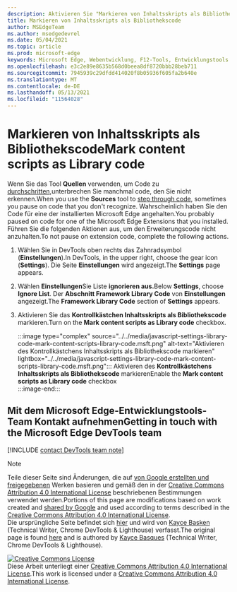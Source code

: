 ```yaml
---
description: Aktivieren Sie "Markieren von Inhaltsskripts als Bibliothekscode" Einstellungen > Framework Library Code.
title: Markieren von Inhaltsskripts als Bibliothekscode
author: MSEdgeTeam
ms.author: msedgedevrel
ms.date: 05/04/2021
ms.topic: article
ms.prod: microsoft-edge
keywords: Microsoft Edge, Webentwicklung, F12-Tools, Entwicklungstools
ms.openlocfilehash: e3c2e89e8635b568d0beea8df8720bbb28beb711
ms.sourcegitcommit: 7945939c29dfdd414020f8b05936f605fa2b640e
ms.translationtype: MT
ms.contentlocale: de-DE
ms.lasthandoff: 05/13/2021
ms.locfileid: "11564028"
---
```

<!-- Copyright Kayce Basques 

   Licensed under the Apache License, Version 2.0 (the "License");
   you may not use this file except in compliance with the License.
   You may obtain a copy of the License at

       https://www.apache.org/licenses/LICENSE-2.0

   Unless required by applicable law or agreed to in writing, software
   distributed under the License is distributed on an "AS IS" BASIS,
   WITHOUT WARRANTIES OR CONDITIONS OF ANY KIND, either express or implied.
   See the License for the specific language governing permissions and
   limitations under the License.  -->
# <a name="mark-content-scripts-as-library-code"></a><span data-ttu-id="42b34-104">Markieren von Inhaltsskripts als Bibliothekscode</span><span class="sxs-lookup"><span data-stu-id="42b34-104">Mark content scripts as Library code</span></span>  

<span data-ttu-id="42b34-105">Wenn Sie das Tool **Quellen** verwenden, um Code zu [durchschritten,][DevToolsJavascriptStepThroughCode]unterbrechen Sie manchmal code, den Sie nicht erkennen.</span><span class="sxs-lookup"><span data-stu-id="42b34-105">When you use the **Sources** tool to [step through code][DevToolsJavascriptStepThroughCode], sometimes you pause on code that you don't recognize.</span></span>  <span data-ttu-id="42b34-106">Wahrscheinlich haben Sie den Code für eine der installierten Microsoft Edge angehalten.</span><span class="sxs-lookup"><span data-stu-id="42b34-106">You probably paused on code for one of the Microsoft Edge Extensions that you installed.</span></span>  <span data-ttu-id="42b34-107">Führen Sie die folgenden Aktionen aus, um den Erweiterungscode nicht anzuhalten.</span><span class="sxs-lookup"><span data-stu-id="42b34-107">To not pause on extension code, complete the following actions.</span></span>  

1.  <span data-ttu-id="42b34-108">Wählen Sie in DevTools oben rechts das Zahnradsymbol (**Einstellungen**).</span><span class="sxs-lookup"><span data-stu-id="42b34-108">In DevTools, in the upper right, choose the gear icon (**Settings**).</span></span>  <span data-ttu-id="42b34-109">Die Seite **Einstellungen** wird angezeigt.</span><span class="sxs-lookup"><span data-stu-id="42b34-109">The **Settings** page appears.</span></span>  
1.  <span data-ttu-id="42b34-110">Wählen **Einstellungen**Sie Liste **ignorieren aus.**</span><span class="sxs-lookup"><span data-stu-id="42b34-110">Below **Settings**, choose **Ignore List**.</span></span>  <span data-ttu-id="42b34-111">Der **Abschnitt Framework Library Code** von **Einstellungen** angezeigt.</span><span class="sxs-lookup"><span data-stu-id="42b34-111">The **Framework Library Code** section of **Settings** appears.</span></span>  
1.  <span data-ttu-id="42b34-112">Aktivieren Sie das **Kontrollkästchen Inhaltsskripts als Bibliothekscode** markieren.</span><span class="sxs-lookup"><span data-stu-id="42b34-112">Turn on the **Mark content scripts as Library code** checkbox.</span></span>  
    
    :::image type="complex" source="../../media/javascript-settings-library-code-mark-content-scripts-library-code.msft.png" alt-text="Aktivieren des Kontrollkästchens Inhaltsskripts als Bibliothekscode markieren" lightbox="../../media/javascript-settings-library-code-mark-content-scripts-library-code.msft.png":::
       <span data-ttu-id="42b34-114">Aktivieren des **Kontrollkästchens Inhaltsskripts als Bibliothekscode** markieren</span><span class="sxs-lookup"><span data-stu-id="42b34-114">Enable the **Mark content scripts as Library code** checkbox</span></span>  
    :::image-end:::  
    
## <a name="getting-in-touch-with-the-microsoft-edge-devtools-team"></a><span data-ttu-id="42b34-115">Mit dem Microsoft Edge-Entwicklungstools-Team Kontakt aufnehmen</span><span class="sxs-lookup"><span data-stu-id="42b34-115">Getting in touch with the Microsoft Edge DevTools team</span></span>  

[!INCLUDE [contact DevTools team note](../../includes/contact-devtools-team-note.md)]  

<!-- links -->  

[DevToolsJavascriptStepThroughCode]: ../index.md#step-4-step-through-the-code "Schritt 4: Schritt durch den Code – Erste Schritte mit dem Debuggen von JavaScript in Microsoft Edge DevTools | Microsoft Docs"  

> [!NOTE]
> <span data-ttu-id="42b34-117">Teile dieser Seite sind Änderungen, die auf [von Google erstellten und freigegebenen][GoogleSitePolicies] Werken basieren und gemäß den in der [Creative Commons Attribution 4.0 International License][CCA4IL] beschriebenen Bestimmungen verwendet werden.</span><span class="sxs-lookup"><span data-stu-id="42b34-117">Portions of this page are modifications based on work created and [shared by Google][GoogleSitePolicies] and used according to terms described in the [Creative Commons Attribution 4.0 International License][CCA4IL].</span></span>  
> <span data-ttu-id="42b34-118">Die ursprüngliche Seite befindet sich [hier](https://developers.google.com/web/tools/chrome-devtools/javascript/guides/blackbox-chrome-extension-scripts) und wird von [Kayce Basken][KayceBasques] \(Technical Writer, Chrome DevTools \& Lighthouse\) verfasst.</span><span class="sxs-lookup"><span data-stu-id="42b34-118">The original page is found [here](https://developers.google.com/web/tools/chrome-devtools/javascript/guides/blackbox-chrome-extension-scripts) and is authored by [Kayce Basques][KayceBasques] \(Technical Writer, Chrome DevTools \& Lighthouse\).</span></span>  

[![Creative Commons License][CCby4Image]][CCA4IL]  
<span data-ttu-id="42b34-120">Diese Arbeit unterliegt einer [Creative Commons Attribution 4.0 International License][CCA4IL].</span><span class="sxs-lookup"><span data-stu-id="42b34-120">This work is licensed under a [Creative Commons Attribution 4.0 International License][CCA4IL].</span></span>  

[CCA4IL]: https://creativecommons.org/licenses/by/4.0  
[CCby4Image]: https://i.creativecommons.org/l/by/4.0/88x31.png  
[GoogleSitePolicies]: https://developers.google.com/terms/site-policies  
[KayceBasques]: https://developers.google.com/web/resources/contributors#kayce-basques  
